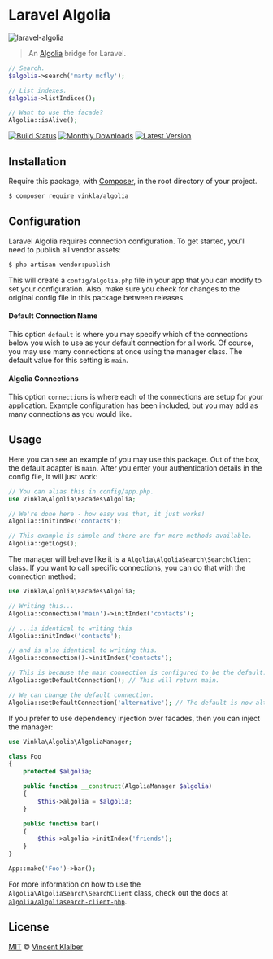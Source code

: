 # Laravel Algolia

![laravel-algolia](https://user-images.githubusercontent.com/499192/27283300-e580180a-54f3-11e7-94bb-288c6df2834a.png)

> An [Algolia](https://www.algolia.com/) bridge for Laravel.

```php
// Search.
$algolia->search('marty mcfly');

// List indexes.
$algolia->listIndices();

// Want to use the facade?
Algolia::isAlive();
```

[![Build Status](https://badgen.net/github/checks/vinkla/laravel-algolia?label=build&icon=github)](https://github.com/vinkla/laravel-algolia/actions)
[![Monthly Downloads](https://badgen.net/packagist/dm/vinkla/algolia)](https://packagist.org/packages/vinkla/laravel-algolia/stats)
[![Latest Version](https://badgen.net/github/release/vinkla/laravel-algolia)](https://github.com/vinkla/laravel-algolia/releases)

## Installation
Require this package, with [Composer](https://getcomposer.org/), in the root directory of your project.

```bash
$ composer require vinkla/algolia
```

## Configuration

Laravel Algolia requires connection configuration. To get started, you'll need to publish all vendor assets:

```bash
$ php artisan vendor:publish
```

This will create a `config/algolia.php` file in your app that you can modify to set your configuration. Also, make sure you check for changes to the original config file in this package between releases.

#### Default Connection Name

This option `default` is where you may specify which of the connections below you wish to use as your default connection for all work. Of course, you may use many connections at once using the manager class. The default value for this setting is `main`.

#### Algolia Connections

This option `connections` is where each of the connections are setup for your application. Example configuration has been included, but you may add as many connections as you would like.

## Usage

Here you can see an example of you may use this package. Out of the box, the default adapter is `main`. After you enter your authentication details in the config file, it will just work:

```php
// You can alias this in config/app.php.
use Vinkla\Algolia\Facades\Algolia;

// We're done here - how easy was that, it just works!
Algolia::initIndex('contacts');

// This example is simple and there are far more methods available.
Algolia::getLogs();
```

The manager will behave like it is a `Algolia\AlgoliaSearch\SearchClient` class. If you want to call specific connections, you can do that with the connection method:

```php
use Vinkla\Algolia\Facades\Algolia;

// Writing this...
Algolia::connection('main')->initIndex('contacts');

// ...is identical to writing this
Algolia::initIndex('contacts');

// and is also identical to writing this.
Algolia::connection()->initIndex('contacts');

// This is because the main connection is configured to be the default.
Algolia::getDefaultConnection(); // This will return main.

// We can change the default connection.
Algolia::setDefaultConnection('alternative'); // The default is now alternative.
```

If you prefer to use dependency injection over facades, then you can inject the manager:

```php
use Vinkla\Algolia\AlgoliaManager;

class Foo
{
    protected $algolia;

    public function __construct(AlgoliaManager $algolia)
    {
        $this->algolia = $algolia;
    }

    public function bar()
	{
        $this->algolia->initIndex('friends');
    }
}

App::make('Foo')->bar();
```

For more information on how to use the `Algolia\AlgoliaSearch\SearchClient` class, check out the docs at [`algolia/algoliasearch-client-php`](https://github.com/algolia/algoliasearch-client-php).

## License

[MIT](LICENSE) © [Vincent Klaiber](https://doubledip.se)
